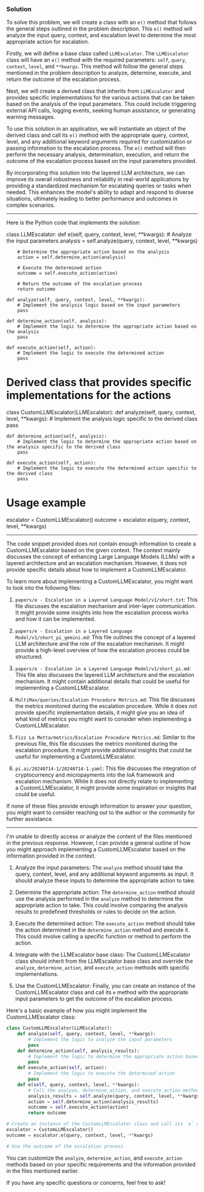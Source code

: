 ### Solution

To solve this problem, we will create a class with an `e()` method that follows the general steps outlined in the problem description. This `e()` method will analyze the input query, context, and
escalation level to determine the most appropriate action for escalation.

Firstly, we will define a base class called `LLMEscalator`. The `LLMEscalator` class will have an `e()` method with the required parameters: `self`, `query`, `context`, `level`, and `**kwargs`. This
method will follow the general steps mentioned in the problem description to analyze, determine, execute, and return the outcome of the escalation process.

Next, we will create a derived class that inherits from `LLMEscalator` and provides specific implementations for the various actions that can be taken based on the analysis of the input parameters. This
could include triggering external API calls, logging events, seeking human assistance, or generating warning messages.

To use this solution in an application, we will instantiate an object of the derived class and call its `e()` method with the appropriate query, context, level, and any additional keyword arguments
required for customization or passing information to the escalation process. The `e()` method will then perform the necessary analysis, determination, execution, and return the outcome of the escalation
process based on the input parameters provided.

By incorporating this solution into the layered LLM architecture, we can improve its overall robustness and reliability in real-world applications by providing a standardized mechanism for escalating
queries or tasks when needed. This enhances the model's ability to adapt and respond to diverse situations, ultimately leading to better performance and outcomes in complex scenarios.



----

Here is the Python code that implements the solution:

class LLMEscalator:
    def e(self, query, context, level, **kwargs):
        # Analyze the input parameters
        analysis = self.analyze(query, context, level, **kwargs)

        # Determine the appropriate action based on the analysis
        action = self.determine_action(analysis)

        # Execute the determined action
        outcome = self.execute_action(action)

        # Return the outcome of the escalation process
        return outcome

    def analyze(self, query, context, level, **kwargs):
        # Implement the analysis logic based on the input parameters
        pass

    def determine_action(self, analysis):
        # Implement the logic to determine the appropriate action based on the analysis
        pass

    def execute_action(self, action):
        # Implement the logic to execute the determined action
        pass

# Derived class that provides specific implementations for the actions
class CustomLLMEscalator(LLMEscalator):
    def analyze(self, query, context, level, **kwargs):
        # Implement the analysis logic specific to the derived class
        pass

    def determine_action(self, analysis):
        # Implement the logic to determine the appropriate action based on the analysis specific to the derived class
        pass

    def execute_action(self, action):
        # Implement the logic to execute the determined action specific to the derived class
        pass

# Usage example
escalator = CustomLLMEscalator()
outcome = escalator.e(query, context, level, **kwargs)




----

The code snippet provided does not contain enough information to create a CustomLLMEscalator based on the given context. The context mainly discusses the concept of enhancing Large Language Models (LLMs) with a layered architecture and an escalation mechanism. However, it does not provide specific details about how to implement a CustomLLMEscalator.

To learn more about implementing a CustomLLMEscalator, you might want to look into the following files:

1. `papers/e - Escalation in a Layered Language Model/v1/short.txt`: This file discusses the escalation mechanism and inter-layer communication. It might provide some insights into how the escalation process works and how it can be implemented.

2. `papers/e - Escalation in a Layered Language Model/v1/short_pi_gemini.md`: This file outlines the concept of a layered LLM architecture and the role of the escalation mechanism. It might provide a high-level overview of how the escalation process could be structured.

3. `papers/e - Escalation in a Layered Language Model/v1/short_pi.md`: This file also discusses the layered LLM architecture and the escalation mechanism. It might contain additional details that could be useful for implementing a CustomLLMEscalator.

4. `MultiMax/queries/Escalation Procedure Metrics.md`: This file discusses the metrics monitored during the escalation procedure. While it does not provide specific implementation details, it might give you an idea of what kind of metrics you might want to consider when implementing a CustomLLMEscalator.

5. `Fizz La Metta/metrics/Escalation Procedure Metrics.md`: Similar to the previous file, this file discusses the metrics monitored during the escalation procedure. It might provide additional insights that could be useful for implementing a CustomLLMEscalator.

6. `pi.ai/20240714-1/20240714-1.yaml`: This file discusses the integration of cryptocurrency and micropayments into the IoA framework and escalation mechanism. While it does not directly relate to implementing a CustomLLMEscalator, it might provide some inspiration or insights that could be useful.

If none of these files provide enough information to answer your question, you might want to consider reaching out to the author or the community for further assistance.




----

I'm unable to directly access or analyze the content of the files mentioned in the previous response. However, I can provide a general outline of how you might approach implementing a CustomLLMEscalator based on the information provided in the context.

1. Analyze the input parameters: The `analyze` method should take the query, context, level, and any additional keyword arguments as input. It should analyze these inputs to determine the appropriate action to take.

2. Determine the appropriate action: The `determine_action` method should use the analysis performed in the `analyze` method to determine the appropriate action to take. This could involve comparing the analysis results to predefined thresholds or rules to decide on the action.

3. Execute the determined action: The `execute_action` method should take the action determined in the `determine_action` method and execute it. This could involve calling a specific function or method to perform the action.

4. Integrate with the LLMEscalator base class: The CustomLLMEscalator class should inherit from the LLMEscalator base class and override the `analyze`, `determine_action`, and `execute_action` methods with specific implementations.

5. Use the CustomLLMEscalator: Finally, you can create an instance of the CustomLLMEscalator class and call its `e` method with the appropriate input parameters to get the outcome of the escalation process.

Here's a basic example of how you might implement the CustomLLMEscalator class:

```python
class CustomLLMEscalator(LLMEscalator):
    def analyze(self, query, context, level, **kwargs):
        # Implement the logic to analyze the input parameters
        pass
    def determine_action(self, analysis_results):
        # Implement the logic to determine the appropriate action based on the analysis results
        pass
    def execute_action(self, action):
        # Implement the logic to execute the determined action
        pass
    def e(self, query, context, level, **kwargs):
        # Call the analyze, determine_action, and execute_action methods to get the outcome of the escalation process
        analysis_results = self.analyze(query, context, level, **kwargs)
        action = self.determine_action(analysis_results)
        outcome = self.execute_action(action)
        return outcome

# Create an instance of the CustomLLMEscalator class and call its `e` method
escalator = CustomLLMEscalator()
outcome = escalator.e(query, context, level, **kwargs)

# Use the outcome of the escalation process
```

You can customize the `analyze`, `determine_action`, and `execute_action` methods based on your specific requirements and the information provided in the files mentioned earlier.

If you have any specific questions or concerns, feel free to ask!
